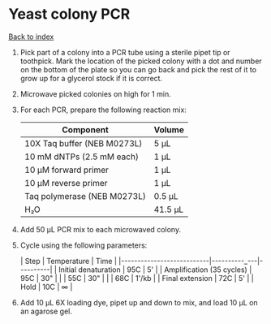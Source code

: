 # Yeast colony PCR

[Back to index](https://zentnerlab.github.io/)

1. Pick part of a colony into a PCR tube using a sterile pipet tip or toothpick. Mark the location of the picked colony with a dot and number on the bottom of the plate so you can go back and pick the rest of it to grow up for a glycerol stock if it is correct.

2. Microwave picked colonies on high for 1 min.

3. For each PCR, prepare the following reaction mix:
    
    | Component | Volume |
    |-----------|--------|
    | 10X Taq buffer (NEB M0273L) | 5 μL |
    | 10 mM dNTPs (2.5 mM each) | 1 μL |
    | 10 μM forward primer | 1 μL |
    | 10 μM reverse primer | 1 μL |
    | Taq polymerase (NEB M0273L) | 0.5 μL |
    | H&#8322;O | 41.5 μL |

4. Add 50 μL PCR mix to each microwaved colony.

5. Cycle using the following parameters:

    | Step                      | Temperature | Time     |
    |---------------------------|----------_---|----------|
    | Initial denaturation      | 95C          | 5'       |
    | Amplification (35 cycles) | 95C          | 30"      |
    |                           | 55C          | 30"      |
    |                           | 68C          | 1'/kb    |
    | Final extension           | 72C          | 5'       |
    | Hold                      | 10C          | &#8734;  |
    
6. Add 10 μL 6X loading dye, pipet up and down to mix, and load 10 μL on an agarose gel.
